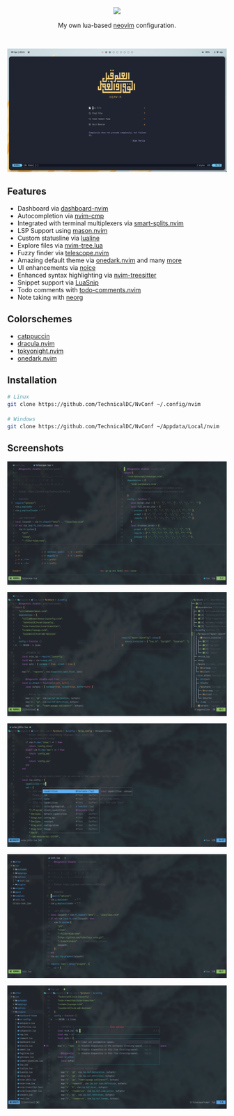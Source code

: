 <div class="class" align="center">
	<image class="banner" src="images/banner.png" style="width:400px;height:auto;">

My own lua-based [neovim](https://neovim.org/) configuration.
</div>
<br>

![home](https://github.com/TechnicalDC/NvConf/blob/main/images/dashboard.png)

## Features

* Dashboard via [dashboard-nvim](https://github.com/nvimdev/dashboard-nvim)
* Autocompletion via [nvim-cmp](https://github.com/hrsh7th/nvim-cmp)
* Integrated with terminal multiplexers via [smart-splits.nvim ](https://github.com/mrjones2014/smart-splits.nvim)
* LSP Support using [mason.nvim](https://github.com/williamboman/mason.nvim)
* Custom statusline via [lualine](https://github.com/nvim-lualine/lualine.nvim)
* Explore files via [nvim-tree.lua](https://github.com/nvim-tree/nvim-tree.lua)
* Fuzzy finder via [telescope.nvim](https://github.com/nvim-telescope/telescope.nvim)
* Amazing default theme via [onedark.nvim](https://github.com/navarasu/onedark.nvim) and many [more](https://github.com/TechnicalDC/NvConf#colorschemes)
* UI enhancements via [noice](https://github.com/folke/noice.nvim)
* Enhanced syntax highlighting via [nvim-treesitter](https://github.com/tree-sitter/tree-sitter)
* Snippet support via [LuaSnip](https://github.com/L3MON4D3/LuaSnip)
* Todo comments with [todo-comments.nvim](https://github.com/folke/todo-comments.nvim)
* Note taking with [neorg](https://github.com/nvim-neorg/neorg)

## Colorschemes

* [catppuccin](https://github.com/catppuccin/nvim)
* [dracula.nvim](https://github.com/TechnicalDC/dracula.nvim)
* [tokyonight.nvim](https://github.com/folke/tokyonight.nvim)
* [onedark.nvim](https://github.com/navarasu/onedark.nvim)

## Installation
```bash
# Linux
git clone https://github.com/TechnicalDC/NvConf ~/.config/nvim

# Windows
git clone https://github.com/TechnicalDC/NvConf ~/Appdata/Local/nvim
```

## Screenshots

![whichkey](https://github.com/TechnicalDC/NvConf/blob/main/images/whichkey.png)

![lspsaga](https://github.com/TechnicalDC/NvConf/blob/main/images/lspsaga.png)

![cmp](https://github.com/TechnicalDC/NvConf/blob/main/images/cmp.png)

![nvim-tree](https://github.com/TechnicalDC/NvConf/blob/main/images/nvim-tree.png)

![telescope](https://github.com/TechnicalDC/NvConf/blob/main/images/telescope.png)


